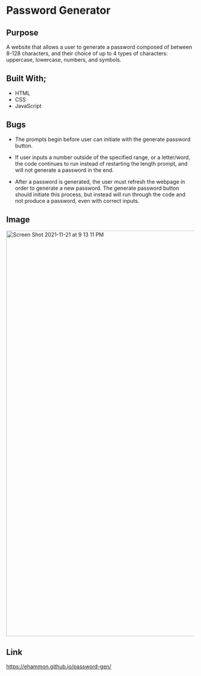 # Password Generator

## Purpose
A website that allows a user to generate a password composed of between 8-128 characters, and their choice of up to 4 types of characters: uppercase, lowercase, numbers, and symbols. 

## Built With;
* HTML
* CSS
* JavaScript

## Bugs
* The prompts begin before user can initiate with the generate password button.

* If user inputs a number outside of the specified range, or a letter/word, the code continues to run instead of restarting the length prompt, and will not generate a password in the end.

* After a password is generated, the user must refresh the webpage in order to generate a new password. The generate password button should initiate this process, but instead will run through the code and not produce a password, even with correct inputs.

## Image
<img width="1081" alt="Screen Shot 2021-11-21 at 9 13 11 PM" src="https://user-images.githubusercontent.com/92494438/142791057-20b29930-eeaf-4a7f-8a47-bfb13bf9a72b.png">

## Link
https://ehammon.github.io/password-gen/
